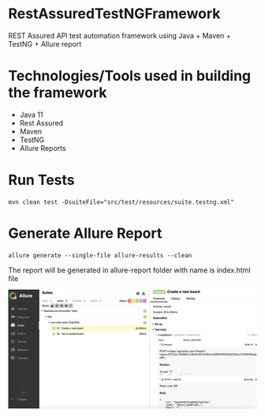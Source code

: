 # RestAssuredTestNGFramework
REST Assured API test automation framework using Java + Maven + TestNG + Allure report

Technologies/Tools used in building the framework
=================================================
- Java 11
- Rest Assured
- Maven
- TestNG
- Allure Reports

# Run Tests
```
mvn clean test -DsuiteFile="src/test/resources/suite.testng.xml"
```

# Generate Allure Report
```
allure generate --single-file allure-results --clean
```
The report will be generated in allure-report folder with name is index.html file

![Screenshot](allure-report.png)
